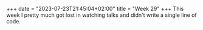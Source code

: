 +++
date = "2023-07-23T21:45:04+02:00"
title = "Week 29"
+++
This week I pretty much got lost in watching talks and didn't write a single line of code.

